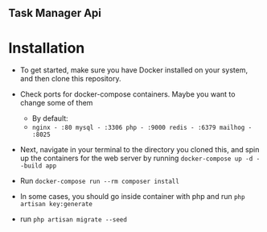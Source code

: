 
## Task Manager Api

# Installation

- To get started, make sure you have Docker installed on your system, and then clone this repository.

- Check ports for docker-compose containers. Maybe you want to change some of them
 
  - By default: 
  - `nginx - :80
    mysql - :3306
    php - :9000
    redis - :6379
    mailhog - :8025`

- Next, navigate in your terminal to the directory you cloned this, and spin up the containers for the web server by running `docker-compose up -d --build app`


- Run `docker-compose run --rm composer install`


- In some cases, you should go inside container with php and run `php artisan key:generate`

- run `php artisan migrate --seed`

